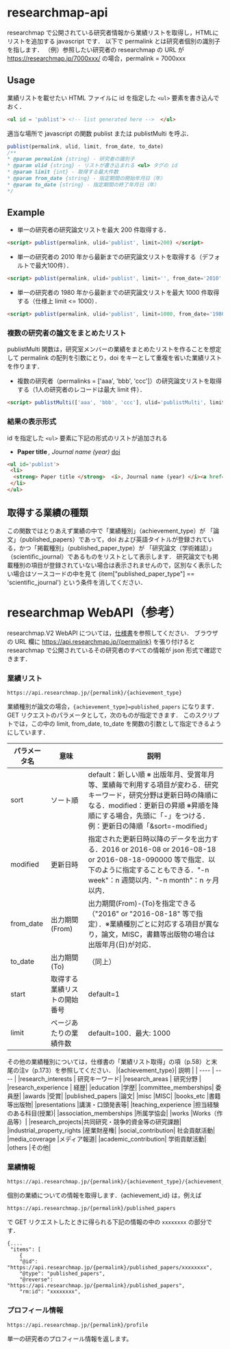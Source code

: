 # researchmap-api

researchmap で公開されている研究者情報から業績リストを取得し，HTMLにリストを追加する javascript です．
以下で  permalink とは研究者個別の識別子を指します．
（例）参照したい研究者の researchmap の URL が https://researchmap.jp/7000xxx/ の場合，permalink = 7000xxx

## Usage
業績リストを載せたい HTML ファイルに id を指定した `<ul>` 要素を書き込んでおく．  
```html
<ul id = 'publist'> <!-- list generated here -->  </ul>
```
適当な場所で javascript の関数 publist または publistMulti を呼ぶ．
```js
publist(permalink, ulid, limit, from_date, to_date)
/**
* @param permalink {string} - 研究者の識別子
* @param ulid {string} - リストが書き込まれる <ul> タグの id
* @param limit {int} - 取得する最大件数
* @param from_date {string} - 指定期間の開始年月日（年）
* @param to_date {string} - 指定期間の終了年月日（年）
*/
```
## Example
* 単一の研究者の研究論文リストを最大 200 件取得する．
```html
<script> publist(permalink, ulid='publist', limit=200) </script>
```
* 単一の研究者の 2010 年から最新までの研究論文リストを取得する（デフォルトで最大100件）．
```html
<script> publist(permalink, ulid='publist', limit='', from_date='2010', to_date='') </script>
```
* 単一の研究者の 1980 年から最新までの研究論文リストを最大 1000 件取得する（仕様上 limit <= 1000）．
```html
<script> publist(permalink, ulid='publist', limit=1000, from_date='1980', to_date='') </script>
```
### 複数の研究者の論文をまとめたリスト
publistMulti 関数は，研究室メンバーの業績をまとめたリストを作ることを想定して permalink の配列を引数にとり，doi をキーとして重複を省いた業績リストを作ります．
* 複数の研究者（permalinks = ['aaa', 'bbb', 'ccc']）の研究論文リストを取得する（1人の研究者のレコードは最大 limit 件）．
```html
<script> publistMulti(['aaa', 'bbb', 'ccc'], ulid='publistMulti', limit='', from_date='', to_date='') </script>
```
### 結果の表示形式
id を指定した `<ul>` 要素に下記の形式のリストが追加される
<ul id='publist'>
 <li>
  <strong> Paper title </strong><i>, Journal name (year) </i><a href="https://doi.org/doi">doi</a>
 </li>
</ul>

```html
<ul id='publist'>
 <li>
  <strong> Paper title </strong>  <i>, Journal name (year) </i><a href="https://doi.org/doi">doi</a>
 </li>
</ul>
```

## 取得する業績の種類
この関数ではとりあえず業績の中で「業績種別」（achievement_type）が 「論文」（published_papers）であって，doi および英語タイトルが登録されている，かつ「掲載種別」（published_paper_type）が 「研究論文（学術雑誌）」（scientific_journal）であるものをリストとして表示します． 研究論文でも掲載種別の項目が登録されていない場合は表示されませんので，区別なく表示したい場合はソースコードの中を見て (item["published_paper_type"] == 'scientific_journal') という条件を消してください．

# researchmap WebAPI（参考）
researchmap.V2 WebAPI については，[仕様書](https://researchmap.jp/public/organ/WebAPI)を参照してください．
ブラウザの URL 欄に https://api.researchmap.jp/{permalink} を張り付けると researchmap で公開されているその研究者のすべての情報が json 形式で確認できます．

### 業績リスト
```
https://api.researchmap.jp/{permalink}/{achievement_type}
```
業績種別が論文の場合，`{achievement_type}=published_papers` になります．
GET リクエストのパラメータとして，次のものが指定できます．
このスクリプトでは，この中の limit, from_date, to_date を関数の引数として指定できるようにしています．

| パラメータ名 | 意味 | 説明 |
| ---- | ---- | ---- |
| sort | ソート順 | default：新しい順 ※ 出版年月、受賞年月等、業績毎で利用する項目が変わる．研究キーワード，研究分野は更新日時の降順になる．modified：更新日の昇順 ※昇順を降順にする場合，先頭に「-」をつける．例：更新日の降順「&sort=-modified」|
| modified | 更新日時 |指定された更新日時以降のデータを出力する．2016 or 2016-08 or 2016-08-18 or 2016-08-18-090000 等で指定．以下のように指定することもできる．"-n week"：n 週間以内．"-n month"：n ヶ月以内．|
|from_date | 出力期間(From) | 出力期間(From)-(To)を指定できる（"2016" or "2016-08-18" 等で指定）．※業績種別ごとに対応する項目が異なり，論文，MISC，書籍等出版物の場合は出版年月(日)が対応．|
|to_date | 出力期間(To) | （同上）|
|start | 取得する業績リストの開始番号 | default=1 |
|limit | ページあたりの業績件数 | default=100．最大: 1000|


その他の業績種別については，仕様書の「業績リスト取得」の項（p.58）と末尾の注v（p.173）を参照してください．
|{achievement_type}| 説明 |
| ---- | ---- |
|research_interests | 研究キーワード|
|research_areas | 研究分野 |
|research_experience | 経歴|
|education |学歴|
|committee_memberships| 委員歴|
|awards |受賞|
|published_papers |論文|
|misc |MISC|
|books_etc |書籍等出版物|
|presentations |講演・口頭発表等|
|teaching_experience |担当経験のある科目(授業)|
|association_memberships |所属学協会|
|works |Works（作品等）|
|research_projects|共同研究・競争的資金等の研究課題|
|industrial_property_rights |産業財産権|
|social_contribution| 社会貢献活動|
|media_coverage |メディア報道|
|academic_contribution| 学術貢献活動|
|others |その他|

### 業績情報
```
https://api.researchmap.jp/{permalink}/{achievement_type}/{achievement_id}
```
個別の業績についての情報を取得します．{achievement_id} は，例えば
```
https://api.researchmap.jp/{permalink}/published_papers
```
で GET リクエストしたときに得られる下記の情報の中の `xxxxxxxx` の部分です．
```
{....
 "items": [
    {
    "@id": "https://api.researchmap.jp/{permalink}/published_papers/xxxxxxxx",
    "@type": "published_papers",
    "@reverse": "https://api.researchmap.jp/{permalink}/published_papers",
    "rm:id": "xxxxxxxx",
```

### プロフィール情報
```
https://api.researchmap.jp/{permalink}/profile
```
単一の研究者のプロフィール情報を返します。


